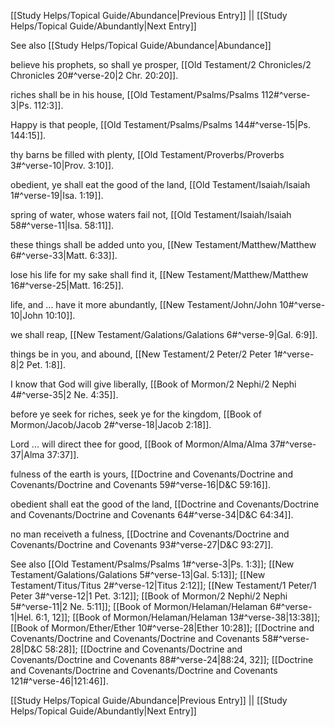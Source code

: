 [[Study Helps/Topical Guide/Abundance|Previous Entry]]  ||  [[Study Helps/Topical Guide/Abundantly|Next Entry]]

 See also [[Study Helps/Topical Guide/Abundance|Abundance]]

 believe his prophets, so shall ye prosper, [[Old Testament/2 Chronicles/2 Chronicles 20#^verse-20|2 Chr. 20:20]].

 riches shall be in his house, [[Old Testament/Psalms/Psalms 112#^verse-3|Ps. 112:3]].

 Happy is that people, [[Old Testament/Psalms/Psalms 144#^verse-15|Ps. 144:15]].

 thy barns be filled with plenty, [[Old Testament/Proverbs/Proverbs 3#^verse-10|Prov. 3:10]].

 obedient, ye shall eat the good of the land, [[Old Testament/Isaiah/Isaiah 1#^verse-19|Isa. 1:19]].

 spring of water, whose waters fail not, [[Old Testament/Isaiah/Isaiah 58#^verse-11|Isa. 58:11]].

 these things shall be added unto you, [[New Testament/Matthew/Matthew 6#^verse-33|Matt. 6:33]].

 lose his life for my sake shall find it, [[New Testament/Matthew/Matthew 16#^verse-25|Matt. 16:25]].

 life, and ... have it more abundantly, [[New Testament/John/John 10#^verse-10|John 10:10]].

 we shall reap, [[New Testament/Galations/Galations 6#^verse-9|Gal. 6:9]].

 things be in you, and abound, [[New Testament/2 Peter/2 Peter 1#^verse-8|2 Pet. 1:8]].

 I know that God will give liberally, [[Book of Mormon/2 Nephi/2 Nephi 4#^verse-35|2 Ne. 4:35]].

 before ye seek for riches, seek ye for the kingdom, [[Book of Mormon/Jacob/Jacob 2#^verse-18|Jacob 2:18]].

 Lord ... will direct thee for good, [[Book of Mormon/Alma/Alma 37#^verse-37|Alma 37:37]].

 fulness of the earth is yours, [[Doctrine and Covenants/Doctrine and Covenants/Doctrine and Covenants 59#^verse-16|D&C 59:16]].

 obedient shall eat the good of the land, [[Doctrine and Covenants/Doctrine and Covenants/Doctrine and Covenants 64#^verse-34|D&C 64:34]].

 no man receiveth a fulness, [[Doctrine and Covenants/Doctrine and Covenants/Doctrine and Covenants 93#^verse-27|D&C 93:27]].

 See also [[Old Testament/Psalms/Psalms 1#^verse-3|Ps. 1:3]]; [[New Testament/Galations/Galations 5#^verse-13|Gal. 5:13]]; [[New Testament/Titus/Titus 2#^verse-12|Titus 2:12]]; [[New Testament/1 Peter/1 Peter 3#^verse-12|1 Pet. 3:12]]; [[Book of Mormon/2 Nephi/2 Nephi 5#^verse-11|2 Ne. 5:11]]; [[Book of Mormon/Helaman/Helaman 6#^verse-1|Hel. 6:1, 12]]; [[Book of Mormon/Helaman/Helaman 13#^verse-38|13:38]]; [[Book of Mormon/Ether/Ether 10#^verse-28|Ether 10:28]]; [[Doctrine and Covenants/Doctrine and Covenants/Doctrine and Covenants 58#^verse-28|D&C 58:28]]; [[Doctrine and Covenants/Doctrine and Covenants/Doctrine and Covenants 88#^verse-24|88:24, 32]]; [[Doctrine and Covenants/Doctrine and Covenants/Doctrine and Covenants 121#^verse-46|121:46]].

[[Study Helps/Topical Guide/Abundance|Previous Entry]]  ||  [[Study Helps/Topical Guide/Abundantly|Next Entry]]